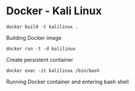 # Docker - Kali Linux

```docker build -t kalilinux .```

Building Docker image

```docker run -t -d kalilinux```

Create persistent container

```docker exec -it kalilinux /bin/bash```

Running Docker container and entering bash shell